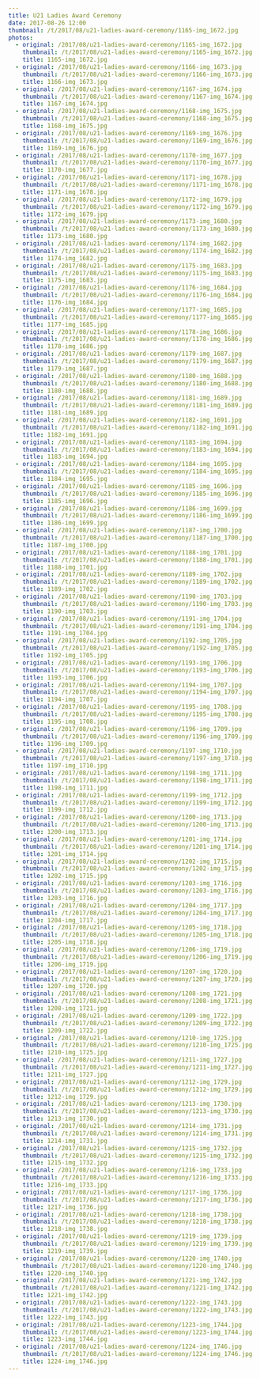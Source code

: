 ```yaml
---
title: U21 Ladies Award Ceremony
date: 2017-08-26 12:00
thumbnail: /t/2017/08/u21-ladies-award-ceremony/1165-img_1672.jpg
photos:
  - original: /2017/08/u21-ladies-award-ceremony/1165-img_1672.jpg
    thumbnail: /t/2017/08/u21-ladies-award-ceremony/1165-img_1672.jpg
    title: 1165-img_1672.jpg
  - original: /2017/08/u21-ladies-award-ceremony/1166-img_1673.jpg
    thumbnail: /t/2017/08/u21-ladies-award-ceremony/1166-img_1673.jpg
    title: 1166-img_1673.jpg
  - original: /2017/08/u21-ladies-award-ceremony/1167-img_1674.jpg
    thumbnail: /t/2017/08/u21-ladies-award-ceremony/1167-img_1674.jpg
    title: 1167-img_1674.jpg
  - original: /2017/08/u21-ladies-award-ceremony/1168-img_1675.jpg
    thumbnail: /t/2017/08/u21-ladies-award-ceremony/1168-img_1675.jpg
    title: 1168-img_1675.jpg
  - original: /2017/08/u21-ladies-award-ceremony/1169-img_1676.jpg
    thumbnail: /t/2017/08/u21-ladies-award-ceremony/1169-img_1676.jpg
    title: 1169-img_1676.jpg
  - original: /2017/08/u21-ladies-award-ceremony/1170-img_1677.jpg
    thumbnail: /t/2017/08/u21-ladies-award-ceremony/1170-img_1677.jpg
    title: 1170-img_1677.jpg
  - original: /2017/08/u21-ladies-award-ceremony/1171-img_1678.jpg
    thumbnail: /t/2017/08/u21-ladies-award-ceremony/1171-img_1678.jpg
    title: 1171-img_1678.jpg
  - original: /2017/08/u21-ladies-award-ceremony/1172-img_1679.jpg
    thumbnail: /t/2017/08/u21-ladies-award-ceremony/1172-img_1679.jpg
    title: 1172-img_1679.jpg
  - original: /2017/08/u21-ladies-award-ceremony/1173-img_1680.jpg
    thumbnail: /t/2017/08/u21-ladies-award-ceremony/1173-img_1680.jpg
    title: 1173-img_1680.jpg
  - original: /2017/08/u21-ladies-award-ceremony/1174-img_1682.jpg
    thumbnail: /t/2017/08/u21-ladies-award-ceremony/1174-img_1682.jpg
    title: 1174-img_1682.jpg
  - original: /2017/08/u21-ladies-award-ceremony/1175-img_1683.jpg
    thumbnail: /t/2017/08/u21-ladies-award-ceremony/1175-img_1683.jpg
    title: 1175-img_1683.jpg
  - original: /2017/08/u21-ladies-award-ceremony/1176-img_1684.jpg
    thumbnail: /t/2017/08/u21-ladies-award-ceremony/1176-img_1684.jpg
    title: 1176-img_1684.jpg
  - original: /2017/08/u21-ladies-award-ceremony/1177-img_1685.jpg
    thumbnail: /t/2017/08/u21-ladies-award-ceremony/1177-img_1685.jpg
    title: 1177-img_1685.jpg
  - original: /2017/08/u21-ladies-award-ceremony/1178-img_1686.jpg
    thumbnail: /t/2017/08/u21-ladies-award-ceremony/1178-img_1686.jpg
    title: 1178-img_1686.jpg
  - original: /2017/08/u21-ladies-award-ceremony/1179-img_1687.jpg
    thumbnail: /t/2017/08/u21-ladies-award-ceremony/1179-img_1687.jpg
    title: 1179-img_1687.jpg
  - original: /2017/08/u21-ladies-award-ceremony/1180-img_1688.jpg
    thumbnail: /t/2017/08/u21-ladies-award-ceremony/1180-img_1688.jpg
    title: 1180-img_1688.jpg
  - original: /2017/08/u21-ladies-award-ceremony/1181-img_1689.jpg
    thumbnail: /t/2017/08/u21-ladies-award-ceremony/1181-img_1689.jpg
    title: 1181-img_1689.jpg
  - original: /2017/08/u21-ladies-award-ceremony/1182-img_1691.jpg
    thumbnail: /t/2017/08/u21-ladies-award-ceremony/1182-img_1691.jpg
    title: 1182-img_1691.jpg
  - original: /2017/08/u21-ladies-award-ceremony/1183-img_1694.jpg
    thumbnail: /t/2017/08/u21-ladies-award-ceremony/1183-img_1694.jpg
    title: 1183-img_1694.jpg
  - original: /2017/08/u21-ladies-award-ceremony/1184-img_1695.jpg
    thumbnail: /t/2017/08/u21-ladies-award-ceremony/1184-img_1695.jpg
    title: 1184-img_1695.jpg
  - original: /2017/08/u21-ladies-award-ceremony/1185-img_1696.jpg
    thumbnail: /t/2017/08/u21-ladies-award-ceremony/1185-img_1696.jpg
    title: 1185-img_1696.jpg
  - original: /2017/08/u21-ladies-award-ceremony/1186-img_1699.jpg
    thumbnail: /t/2017/08/u21-ladies-award-ceremony/1186-img_1699.jpg
    title: 1186-img_1699.jpg
  - original: /2017/08/u21-ladies-award-ceremony/1187-img_1700.jpg
    thumbnail: /t/2017/08/u21-ladies-award-ceremony/1187-img_1700.jpg
    title: 1187-img_1700.jpg
  - original: /2017/08/u21-ladies-award-ceremony/1188-img_1701.jpg
    thumbnail: /t/2017/08/u21-ladies-award-ceremony/1188-img_1701.jpg
    title: 1188-img_1701.jpg
  - original: /2017/08/u21-ladies-award-ceremony/1189-img_1702.jpg
    thumbnail: /t/2017/08/u21-ladies-award-ceremony/1189-img_1702.jpg
    title: 1189-img_1702.jpg
  - original: /2017/08/u21-ladies-award-ceremony/1190-img_1703.jpg
    thumbnail: /t/2017/08/u21-ladies-award-ceremony/1190-img_1703.jpg
    title: 1190-img_1703.jpg
  - original: /2017/08/u21-ladies-award-ceremony/1191-img_1704.jpg
    thumbnail: /t/2017/08/u21-ladies-award-ceremony/1191-img_1704.jpg
    title: 1191-img_1704.jpg
  - original: /2017/08/u21-ladies-award-ceremony/1192-img_1705.jpg
    thumbnail: /t/2017/08/u21-ladies-award-ceremony/1192-img_1705.jpg
    title: 1192-img_1705.jpg
  - original: /2017/08/u21-ladies-award-ceremony/1193-img_1706.jpg
    thumbnail: /t/2017/08/u21-ladies-award-ceremony/1193-img_1706.jpg
    title: 1193-img_1706.jpg
  - original: /2017/08/u21-ladies-award-ceremony/1194-img_1707.jpg
    thumbnail: /t/2017/08/u21-ladies-award-ceremony/1194-img_1707.jpg
    title: 1194-img_1707.jpg
  - original: /2017/08/u21-ladies-award-ceremony/1195-img_1708.jpg
    thumbnail: /t/2017/08/u21-ladies-award-ceremony/1195-img_1708.jpg
    title: 1195-img_1708.jpg
  - original: /2017/08/u21-ladies-award-ceremony/1196-img_1709.jpg
    thumbnail: /t/2017/08/u21-ladies-award-ceremony/1196-img_1709.jpg
    title: 1196-img_1709.jpg
  - original: /2017/08/u21-ladies-award-ceremony/1197-img_1710.jpg
    thumbnail: /t/2017/08/u21-ladies-award-ceremony/1197-img_1710.jpg
    title: 1197-img_1710.jpg
  - original: /2017/08/u21-ladies-award-ceremony/1198-img_1711.jpg
    thumbnail: /t/2017/08/u21-ladies-award-ceremony/1198-img_1711.jpg
    title: 1198-img_1711.jpg
  - original: /2017/08/u21-ladies-award-ceremony/1199-img_1712.jpg
    thumbnail: /t/2017/08/u21-ladies-award-ceremony/1199-img_1712.jpg
    title: 1199-img_1712.jpg
  - original: /2017/08/u21-ladies-award-ceremony/1200-img_1713.jpg
    thumbnail: /t/2017/08/u21-ladies-award-ceremony/1200-img_1713.jpg
    title: 1200-img_1713.jpg
  - original: /2017/08/u21-ladies-award-ceremony/1201-img_1714.jpg
    thumbnail: /t/2017/08/u21-ladies-award-ceremony/1201-img_1714.jpg
    title: 1201-img_1714.jpg
  - original: /2017/08/u21-ladies-award-ceremony/1202-img_1715.jpg
    thumbnail: /t/2017/08/u21-ladies-award-ceremony/1202-img_1715.jpg
    title: 1202-img_1715.jpg
  - original: /2017/08/u21-ladies-award-ceremony/1203-img_1716.jpg
    thumbnail: /t/2017/08/u21-ladies-award-ceremony/1203-img_1716.jpg
    title: 1203-img_1716.jpg
  - original: /2017/08/u21-ladies-award-ceremony/1204-img_1717.jpg
    thumbnail: /t/2017/08/u21-ladies-award-ceremony/1204-img_1717.jpg
    title: 1204-img_1717.jpg
  - original: /2017/08/u21-ladies-award-ceremony/1205-img_1718.jpg
    thumbnail: /t/2017/08/u21-ladies-award-ceremony/1205-img_1718.jpg
    title: 1205-img_1718.jpg
  - original: /2017/08/u21-ladies-award-ceremony/1206-img_1719.jpg
    thumbnail: /t/2017/08/u21-ladies-award-ceremony/1206-img_1719.jpg
    title: 1206-img_1719.jpg
  - original: /2017/08/u21-ladies-award-ceremony/1207-img_1720.jpg
    thumbnail: /t/2017/08/u21-ladies-award-ceremony/1207-img_1720.jpg
    title: 1207-img_1720.jpg
  - original: /2017/08/u21-ladies-award-ceremony/1208-img_1721.jpg
    thumbnail: /t/2017/08/u21-ladies-award-ceremony/1208-img_1721.jpg
    title: 1208-img_1721.jpg
  - original: /2017/08/u21-ladies-award-ceremony/1209-img_1722.jpg
    thumbnail: /t/2017/08/u21-ladies-award-ceremony/1209-img_1722.jpg
    title: 1209-img_1722.jpg
  - original: /2017/08/u21-ladies-award-ceremony/1210-img_1725.jpg
    thumbnail: /t/2017/08/u21-ladies-award-ceremony/1210-img_1725.jpg
    title: 1210-img_1725.jpg
  - original: /2017/08/u21-ladies-award-ceremony/1211-img_1727.jpg
    thumbnail: /t/2017/08/u21-ladies-award-ceremony/1211-img_1727.jpg
    title: 1211-img_1727.jpg
  - original: /2017/08/u21-ladies-award-ceremony/1212-img_1729.jpg
    thumbnail: /t/2017/08/u21-ladies-award-ceremony/1212-img_1729.jpg
    title: 1212-img_1729.jpg
  - original: /2017/08/u21-ladies-award-ceremony/1213-img_1730.jpg
    thumbnail: /t/2017/08/u21-ladies-award-ceremony/1213-img_1730.jpg
    title: 1213-img_1730.jpg
  - original: /2017/08/u21-ladies-award-ceremony/1214-img_1731.jpg
    thumbnail: /t/2017/08/u21-ladies-award-ceremony/1214-img_1731.jpg
    title: 1214-img_1731.jpg
  - original: /2017/08/u21-ladies-award-ceremony/1215-img_1732.jpg
    thumbnail: /t/2017/08/u21-ladies-award-ceremony/1215-img_1732.jpg
    title: 1215-img_1732.jpg
  - original: /2017/08/u21-ladies-award-ceremony/1216-img_1733.jpg
    thumbnail: /t/2017/08/u21-ladies-award-ceremony/1216-img_1733.jpg
    title: 1216-img_1733.jpg
  - original: /2017/08/u21-ladies-award-ceremony/1217-img_1736.jpg
    thumbnail: /t/2017/08/u21-ladies-award-ceremony/1217-img_1736.jpg
    title: 1217-img_1736.jpg
  - original: /2017/08/u21-ladies-award-ceremony/1218-img_1738.jpg
    thumbnail: /t/2017/08/u21-ladies-award-ceremony/1218-img_1738.jpg
    title: 1218-img_1738.jpg
  - original: /2017/08/u21-ladies-award-ceremony/1219-img_1739.jpg
    thumbnail: /t/2017/08/u21-ladies-award-ceremony/1219-img_1739.jpg
    title: 1219-img_1739.jpg
  - original: /2017/08/u21-ladies-award-ceremony/1220-img_1740.jpg
    thumbnail: /t/2017/08/u21-ladies-award-ceremony/1220-img_1740.jpg
    title: 1220-img_1740.jpg
  - original: /2017/08/u21-ladies-award-ceremony/1221-img_1742.jpg
    thumbnail: /t/2017/08/u21-ladies-award-ceremony/1221-img_1742.jpg
    title: 1221-img_1742.jpg
  - original: /2017/08/u21-ladies-award-ceremony/1222-img_1743.jpg
    thumbnail: /t/2017/08/u21-ladies-award-ceremony/1222-img_1743.jpg
    title: 1222-img_1743.jpg
  - original: /2017/08/u21-ladies-award-ceremony/1223-img_1744.jpg
    thumbnail: /t/2017/08/u21-ladies-award-ceremony/1223-img_1744.jpg
    title: 1223-img_1744.jpg
  - original: /2017/08/u21-ladies-award-ceremony/1224-img_1746.jpg
    thumbnail: /t/2017/08/u21-ladies-award-ceremony/1224-img_1746.jpg
    title: 1224-img_1746.jpg
---
```

